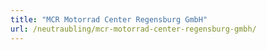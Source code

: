 ```yaml
---
title: "MCR Motorrad Center Regensburg GmbH"
url: /neutraubling/mcr-motorrad-center-regensburg-gmbh/
---
```

